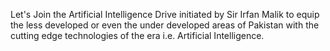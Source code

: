 <!-- # Learn AI with Irfan Malik -->

Let's Join the Artificial Intelligence Drive initiated by Sir Irfan Malik to equip the less developed or even the under developed areas of Pakistan with the cutting edge technologies of the era i.e. Artificial Intelligence.
